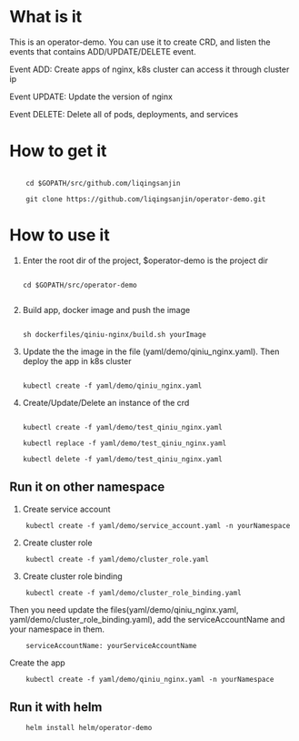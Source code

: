 # What is it

This is an operator-demo. You can use it to create CRD, and listen the events that contains
ADD/UPDATE/DELETE event. 

Event ADD: Create apps of nginx, k8s cluster can access it through cluster ip

Event UPDATE: Update the version of nginx 

Event DELETE: Delete all of pods, deployments, and services

# How to get it 

```
    
    cd $GOPATH/src/github.com/liqingsanjin
    
    git clone https://github.com/liqingsanjin/operator-demo.git

```


# How to use it

1. Enter the root dir of the project, $operator-demo is the project dir

    ```

    cd $GOPATH/src/operator-demo
    

    ```

2. Build app, docker image and push the image
        
    ```

   sh dockerfiles/qiniu-nginx/build.sh yourImage

    ```

3. Update the the image in the file (yaml/demo/qiniu_nginx.yaml). Then deploy the app in k8s cluster

    ```

    kubectl create -f yaml/demo/qiniu_nginx.yaml

    ```

4. Create/Update/Delete an instance of the crd
    ```

    kubectl create -f yaml/demo/test_qiniu_nginx.yaml

    kubectl replace -f yaml/demo/test_qiniu_nginx.yaml

    kubectl delete -f yaml/demo/test_qiniu_nginx.yaml

    ```
 
 ## Run it on other namespace
 1. Create service account
```
    kubectl create -f yaml/demo/service_account.yaml -n yourNamespace
```
 2. Create cluster role 
```
    kubectl create -f yaml/demo/cluster_role.yaml
```
 3. Create cluster role binding
```
    kubectl create -f yaml/demo/cluster_role_binding.yaml
```
 
Then you need update the files(yaml/demo/qiniu_nginx.yaml, yaml/demo/cluster_role_binding.yaml), add the serviceAccountName and your namespace in them.
    
```
    serviceAccountName: yourServiceAccountName
```
Create the app
```
    kubectl create -f yaml/demo/qiniu_nginx.yaml -n yourNamespace
```
    
## Run it with helm
```
    helm install helm/operator-demo
```


